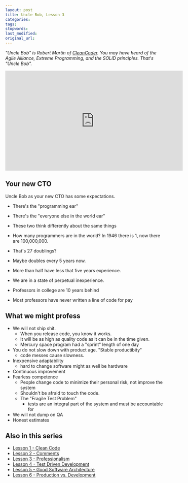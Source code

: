 ```yaml
---
layout: post
title: Uncle Bob, Lesson 3
categories:
tags:
stopwords:
last_modified:
original_url:
---
```


*"Uncle Bob" is Robert Martin of [CleanCoder](http://cleancoder.com/products). You
may have heard of the Agile Alliance, Extreme Programming, and the SOLID
principles. That's "Uncle Bob".*

<iframe width="560" height="315" src="https://www.youtube.com/embed/Qjywrq2gM8o" frameborder="0" allow="accelerometer; autoplay; clipboard-write; encrypted-media; gyroscope; picture-in-picture" allowfullscreen></iframe>

## Your new CTO

Uncle Bob as your new CTO has some expectations.

* There's the "programming ear"
* There's the "everyone else in the world ear"
* These two think differently about the same things

* How many programmers are in the world? In 1946 there is 1, now there are 100,000,000.
* That's 27 doublings?
* Maybe doubles every 5 years now.
* More than half have less that five years experience.
* We are in a state of perpetual inexperience.
* Professors in college are 10 years behind
* Most professors have never written a line of code for pay

## What we might profess

* We will not ship shit.
	* When you release code, you know it works.
	* It will be as high as quality code as it can be in the time given.
	* Mercury space program had a "sprint" length of one day
* You do not slow down with product age. "Stable productibity"
	* code messes cause slowness.
* Inexpensive adaptability
	* hard to change software might as well be hardware
* Continuous improvement
* Fearless competence
	* People change code to minimize their personal risk, not improve the system
	* Shouldn't be afraid to touch the code.
	* The "Fragile Test Problem"
		* tests are an integral part of the system and must be accountable for
* We will not dump on QA
* Honest estimates

## Also in this series

* [Lesson 1 - Clean Code](/uncle-bob-lesson-1/)
* [Lesson 2 - Comments](/uncle-bob-lesson-2/)
* [Lesson 3 - Professionalism](/uncle-bob-lesson-3/)
* [Lesson 4 - Test Driven Development](/uncle-bob-lesson-4/)
* [Lesson 5 - Good Software Architecture](/uncle-bob-lesson-5/)
* [Lesson 6 - Production vs. Development](/uncle-bob-lesson-6/)
